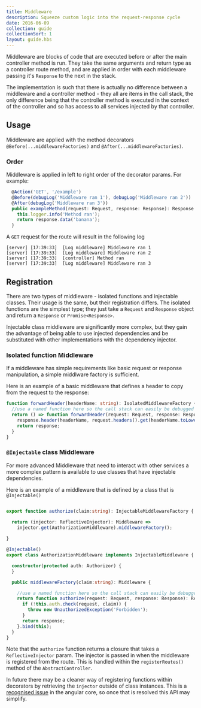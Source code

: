 ```yaml
---
title: Middleware
description: Squeeze custom logic into the request-response cycle
date: 2016-06-09
collection: guide
collectionSort: 1
layout: guide.hbs
---
```


Middleware are blocks of code that are executed before or after the main controller method is run. They take the
same arguments and return type as a controller route method, and are applied in order with each middleware
passing it's `Response` to the next in the stack.

The implementation is such that there is actually no difference between a middleware and a controller method - they all are
items in the call stack, the only difference being that the controller method is executed in the context of the controller
 and so has access to all services injected by that controller.

## Usage
Middleware are applied with the method decorators `@Before(...middlewareFactories)` and `@After(...middlewareFactories)`.

### Order
Middleware is applied in left to right order of the decorator params.
For example:
```typescript
  @Action('GET', '/example')
  @Before(debugLog('Middleware ran 1'), debugLog('Middleware ran 2'))
  @After(debugLog('Middleware ran 3'))
  public exampleMethod(request: Request, response: Response): Response {
    this.logger.info('Method ran');
    return response.data('banana');
  }
```
A `GET` request for the route will result in the following log
```
[server] [17:39:33]  [Log middleware] Middleware ran 1
[server] [17:39:33]  [Log middleware] Middleware ran 2
[server] [17:39:33]  [controller] Method ran
[server] [17:39:33]  [Log middleware] Middleware ran 3
```

## Registration
There are two types of middleware - isolated functions and injectable classes. Their usage is the same, but their registration differs. 
The isolated functions are the simplest type; they just take a `Request` and `Response` object and return a `Response` or `Promise<Response>`.

Injectable class middleware are significantly more complex, but they gain the advantage of being able to use injected dependencies
and be substituted with other implementations with the dependency injector.

### Isolated function Middleware
If a middleware has simple requirements like basic request or response manipulation, a simple middlware factory is sufficient.

Here is an example of a basic middleware that defines a header to copy from the request to the response:
```typescript
function forwardHeader(headerName: string): IsolatedMiddlewareFactory {
  //use a named function here so the call stack can easily be debugged to show the called middleware
  return () => function forwardHeader(request: Request, response: Response): Response {
    response.header(headerName, request.headers().get(headerName.toLowerCase()));
    return response;
  }
}
```

### `@Injectable` class Middleware
For more advanced Middleware that need to interact with other services a more complex pattern is available to use classes
that have injectable dependencies.

Here is an example of a middleware that is defined by a class that is `@Injectable()`
```typescript

export function authorize(claim:string): InjectableMiddlewareFactory {

  return (injector: ReflectiveInjector): Middleware =>
    injector.get(AuthorizationMiddleware).middlewareFactory();
  
}

@Injectable()
export class AuthorizationMiddleware implements InjectableMiddleware {

  constructor(protected auth: Authorizor) {
  }

  public middlewareFactory(claim:string): Middleware {

    //use a named function here so the call stack can easily be debugged to show the called middleware
    return function authorize(request: Request, response: Response): Response {
      if (!this.auth.check(request, claim)) {
        throw new UnauthorizedException('Forbidden');
      }
      return response;
    }.bind(this);
  }
}

```
Note that the `authorize` function returns a closure that takes a `ReflectiveInjector` param. The injector is passed
in when the middleware is registered from the route. This is handled within the `registerRoutes()` method of the `AbstractController`.

In future there may be a cleaner way of registering functions within decorators by retrieving the `injector` outside of class instances. 
This is a [recognised issue](https://github.com/angular/angular/issues/4112) in the angular core, so once that is resolved this API may simplify.

